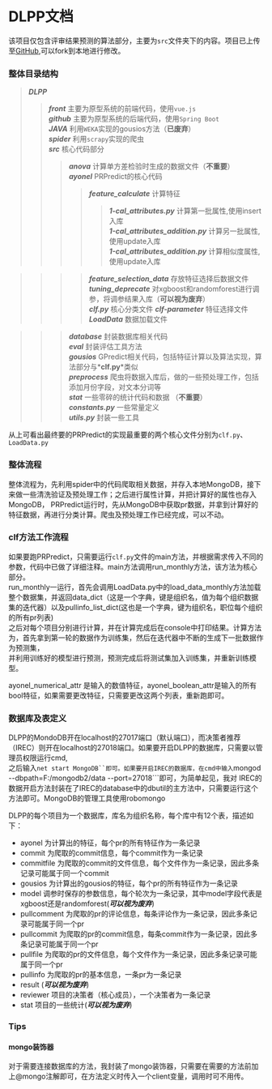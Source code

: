 # DLPP文档
该项目仅包含评审结果预测的算法部分，主要为```src```文件夹下的内容。项目已上传至[GitHub](https://github.com/ayonel/DLPP),可以fork到本地进行修改。

### 整体目录结构
>*__DLPP__*
>>*__front__*  主要为原型系统的前端代码，使用```vue.js```  
>>*__github__*  主要为原型系统的后端代码，使用```Spring Boot```  
>>*__JAVA__*  利用```WEKA```实现的gousios方法（**已废弃**）  
>>*__spider__* 利用```scrapy```实现的爬虫   
>>*__src__* 核心代码部分  
>>>*__anova__* 计算单方差检验时生成的数据文件（**不重要**）  
>>>*__ayonel__* PRPredict的核心代码  
>>>>*__feature_calculate__* 计算特征  
>>>>>*__1-cal_attributes.py__* 计算第一批属性,使用insert入库  
>>>>>*__1-cal_attributes_addition.py__* 计算另一批属性,使用update入库  
>>>>>*__1-cal_attributes_addition.py__* 计算相似度属性,使用update入库

>>>>*__feature_selection_data__* 存放特征选择后数据文件  
>>>>*__tuning_deprecate__* 对xgboost和randomforest进行调参，将调参结果入库（**可以视为废弃**）  
>>>>*__clf.py__* 核心分类文件
>>>>*__clf-parameter__* 特征选择文件
>>>>*__LoadData__* 数据加载文件

>>>*__database__* 封装数据库相关代码  
>>>*__eval__* 封装评估工具方法  
>>>*__gousios__* GPredict相关代码，包括特征计算以及算法实现，算法部分与*__clf.py__*类似  
>>>*__preprocess__* 爬虫将数据入库后，做的一些预处理工作，包括添加月份字段，对文本分词等  
>>>*__stat__* 一些零碎的统计代码和数据  （**不重要**）  
>>>*__constants.py__* 一些常量定义  
>>>*__utils.py__* 封装一些工具

从上可看出最终要的PRPredict的实现最重要的两个核心文件分别为```clf.py```、```LoadData.py```


### 整体流程
整体流程为，先利用spider中的代码爬取相关数据，并存入本地MongoDB，接下来做一些清洗验证及预处理工作；之后进行属性计算，并把计算好的属性也存入MongoDB， 
PRPredict运行时，先从MongoDB中获取pr数据，并拿到计算好的特征数据，再进行分类计算。爬虫及预处理工作已经完成，可以不动。

### clf方法工作流程
如果要跑PRPredict，只需要运行```clf.py```文件的main方法，并根据需求传入不同的参数，代码中已做了详细注释。main方法调用run_monthly方法，该方法为核心部分。  
run_monthly一运行，首先会调用LoadData.py中的load_data_monthly方法加载整个数据集，并返回data_dict（这是一个字典，键是组织名，值为每个组织数据集的迭代器）以及pullinfo_list_dict(这也是一个字典，键为组织名，职位每个组织的所有pr列表)  
之后对每个项目分别进行计算，并在计算完成后在console中打印结果。计算方法为，首先拿到第一轮的数据作为训练集，然后在迭代器中不断的生成下一批数据作为预测集，  
并利用训练好的模型进行预测，预测完成后将测试集加入训练集，并重新训练模型。

ayonel_numerical_attr 是输入的数值特征，ayonel_boolean_attr是输入的所有bool特征，如果需要更改特征，只需要更改这两个列表，重新跑即可。  

### 数据库及表定义
DLPP的MondoDB开在localhost的27017端口（默认端口），而决策者推荐（IREC）则开在localhost的27018端口。如果要开启DLPP的数据库，只需要以管理员权限运行cmd,  
之后输入```net start MongoDB``即可。如果要开启IREC的数据库，在cmd中输入```mongod --dbpath=F:/mongodb2/data --port=27018```即可，为简单起见，我对
IREC的数据开启方法封装在了IREC的database中的dbutil的主方法中，只需要运行这个方法即可。MongoDB的管理工具使用robomongo

DLPP的每个项目为一个数据库，库名为组织名称，每个库中有12个表，描述如下： 

+ ayonel 为计算出的特征，每个pr的所有特征作为一条记录   
+ commit 为爬取的commit信息，每个commit作为一条记录
+ commitfile 为爬取的commit的文件信息，每个文件作为一条记录，因此多条记录可能属于同一个commit
+ gousios 为计算出的gousios的特征，每个pr的所有特征作为一条记录
+ model 调参时保存的参数信息，每个轮次为一条记录，其中model字段代表是xgboost还是randomforest(*__可以视为废弃__*)
+ pullcomment 为爬取的pr的评论信息，每条评论作为一条记录，因此多条记录可能属于同一个pr
+ pullcommit 为爬取的pr的commit信息，每条commit作为一条记录，因此多条记录可能属于同一个pr
+ pullfile 为爬取的pr的文件信息，每个文件作为一条记录，因此多条记录可能属于同一个pr
+ pullinfo 为爬取的pr的基本信息，一条pr为一条记录
+ result (*__可以视为废弃__*)
+ reviewer 项目的决策者（核心成员），一个决策者为一条记录
+ stat 项目的一些统计(*__可以视为废弃__*)

### Tips 
#### mongo装饰器  
对于需要连接数据库的方法，我封装了mongo装饰器，只需要在需要的方法前加上@mongo注解即可，在方法定义时传入一个client变量，调用时可不用传。








  










